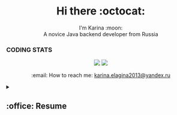 <h1>
  <div align="center"> Hi there :octocat: </div>
</h1>   
<div align="center">I'm Karina :moon:</div>
<div align="center">A novice Java backend developer from Russia</div>

### **CODING STATS**

<p align="middle">
<img width="450" src="https://github-readme-stats.vercel.app/api?username=EnKarin&show_icons=true&count_private=true&bg_color=22272e&title_color=adbac7&icon_color=636e7b&text_color=adbac7&border_color=444c56">

<img width="250" src="https://github-readme-stats.vercel.app/api/top-langs?username=EnKarin&show_icons=true&bg_color=22272e&title_color=adbac7&icon_color=636e7b&text_color=adbac7&border_color=444c56">
</p>

<p align='center'>
  :email: How to reach me: <a href='mailto:karina.elagina2013@yandex.ru'>karina.elagina2013@yandex.ru</a>
</p>

<details>
  <summary> <h2>:office: Resume</h2></summary>

## Education

- :brain: **Software**\
:date: 2018 - 2022\
:round_pushpin: **Siberian State University of Telecommunications and Informatics** - Novosibirsk, Russia

## Experience 
*1 year 6 months*

<img align="right" src="https://raw.githubusercontent.com/devicons/devicon/master/icons/docker/docker-original-wordmark.svg" alt="docker" width="30" height="30"/>
<img align="right" src="https://raw.githubusercontent.com/devicons/devicon/master/icons/postgresql/postgresql-original-wordmark.svg" alt="postgresql" width="30" height="30"/> 
<img align="right" src="https://www.vectorlogo.zone/logos/springio/springio-icon.svg" alt="spring" width="30" height="30"/> 
<img align="right" src="https://raw.githubusercontent.com/devicons/devicon/master/icons/java/java-original.svg" alt="java" width="30" height="30"/>

- 👨‍💻 **Java Backend Junior**\
:date: June 2022 - moment\
:round_pushpin: **Banki.ru** - Moscow, Russia
  
<img align="right" src="https://www.vectorlogo.zone/logos/getpostman/getpostman-icon.svg" alt="postman" width="30" height="30"/>
<img align="right" src="https://raw.githubusercontent.com/devicons/devicon/master/icons/postgresql/postgresql-original-wordmark.svg" alt="postgresql" width="30" height="30"/> 
<img align="right" src="https://www.vectorlogo.zone/logos/springio/springio-icon.svg" alt="spring" width="30" height="30"/> 
<img align="right" src="https://raw.githubusercontent.com/devicons/devicon/master/icons/java/java-original.svg" alt="java" width="30" height="30"/>

- 👨‍💻 **Java Backend Intern**\
:date: November 2021 - June 2022\
:round_pushpin: **Financial Technology Center, SHIFT** - Novosibirsk, Russia

---
  
## Skills

**Programming** <br>

<img align="left" src=https://camo.githubusercontent.com/924446ea65193e79f9c710d414c2bdeaeb5f7a41714b1d4c3e1b83fc6db4907d/68747470733a2f2f696d672e736869656c64732e696f2f62616467652f4a6176612d4544384230303f7374796c653d666f722d7468652d6261646765266c6f676f3d6f70656e6a646b266c6f676f436f6c6f723d7768697465 /> 
<img align="left" src=https://camo.githubusercontent.com/3703433f82437a5ba5e8bd3432e7c75ad11cd3b918a391241cb96a95db7755b6/687474703a2f2f696d672e736869656c64732e696f2f62616467652f2d537072696e672d3644423333463f7374796c653d666c61742d737175617265266c6f676f3d737072696e67266c6f676f436f6c6f723d666666666666 width="90" height="28" />
<img align="left" src=https://camo.githubusercontent.com/6938445b7ab6d1e4fb6bb4bd7ac0185c1f6cc2995d4c7f5f524392ae204fc6e5/68747470733a2f2f696d672e736869656c64732e696f2f62616467652f2d4d6176656e2d2532334337314133363f6c6f676f3d6170616368656d6176656e266c6f676f436f6c6f723d464646464646267374796c653d666f722d7468652d6261646765 />
<img align="left" src=https://camo.githubusercontent.com/3533d3ac5e34afefc4d1c00c5bfd94f88324ee4a5e93ee60386571de5ed67062/68747470733a2f2f696d672e736869656c64732e696f2f62616467652f504f535447524553514c2d3333363739312e7376673f7374796c653d666f722d7468652d6261646765266c6f676f3d506f737467726553514c266c6f676f436f6c6f723d7768697465 />
<img align="left" src=https://camo.githubusercontent.com/9c0cc16e1774f7313c159524892e22fdf6954d1ae5ba317ff0c2117c528e45f1/68747470733a2f2f696d672e736869656c64732e696f2f62616467652f2d4d7953514c2d3434373941313f7374796c653d666f722d7468652d6261646765266c6f676f3d6d7973716c266c6f676f436f6c6f723d7768697465 />
<img align="left" src=https://camo.githubusercontent.com/7cf4b7f3603c32e738de2fa4e26343a9e32ad8e945db9b594c1957e7e26df80e/68747470733a2f2f696d672e736869656c64732e696f2f62616467652f6769742532302d2532334630353033332e7376673f267374796c653d666f722d7468652d6261646765266c6f676f3d676974266c6f676f436f6c6f723d776869746526436f6c6f723d633935343130 />
<img align="left" src=https://camo.githubusercontent.com/4f1e0a24b216b9eb9ec9bcb5fdd73e0f6fd1f6292b13a051335d6e4f07949978/68747470733a2f2f696d672e736869656c64732e696f2f62616467652f696e74656c6c694a253230494445412d2532333030303030302e7376673f267374796c653d666f722d7468652d6261646765266c6f676f3d696e74656c6c696a2d69646561266c6f676f436f6c6f723d7768697465 /> <br>
  
### LeetCode
 
[![](https://badges.peiyuan.ch/leetcode/enkarin/name)](https://leetcode.com/enkarin)
 
**Accepted Rate**
  
![](https://badges.peiyuan.ch/leetcode/enkarin/rate?difficulty=easy)
![](https://badges.peiyuan.ch/leetcode/enkarin/rate?difficulty=medium)
![](https://badges.peiyuan.ch/leetcode/enkarin/rate?difficulty=hard)

---
### Questionnaire

[![Hh Badge](https://img.shields.io/badge/-HeadHunter-0088cc?style=flat&logo=Hypothesis&logoColor=white&color=red)](https://novosibirsk.hh.ru/resume/4bbba9e0ff0881cce20039ed1f384b6c4d4944)

</details>

<!--
**EnKarin/EnKarin** is a ✨ _special_ ✨ repository because its `README.md` (this file) appears on your GitHub profile.

Here are some ideas to get you started:

- 🔭 I’m currently working on ...
- 🌱 I’m currently learning ...
- 👯 I’m looking to collaborate on ...
- 🤔 I’m looking for help with ...
- 💬 Ask me about ...
- 📫 How to reach me: ...
- 😄 Pronouns: ...
- ⚡ Fun fact: ...
-->
